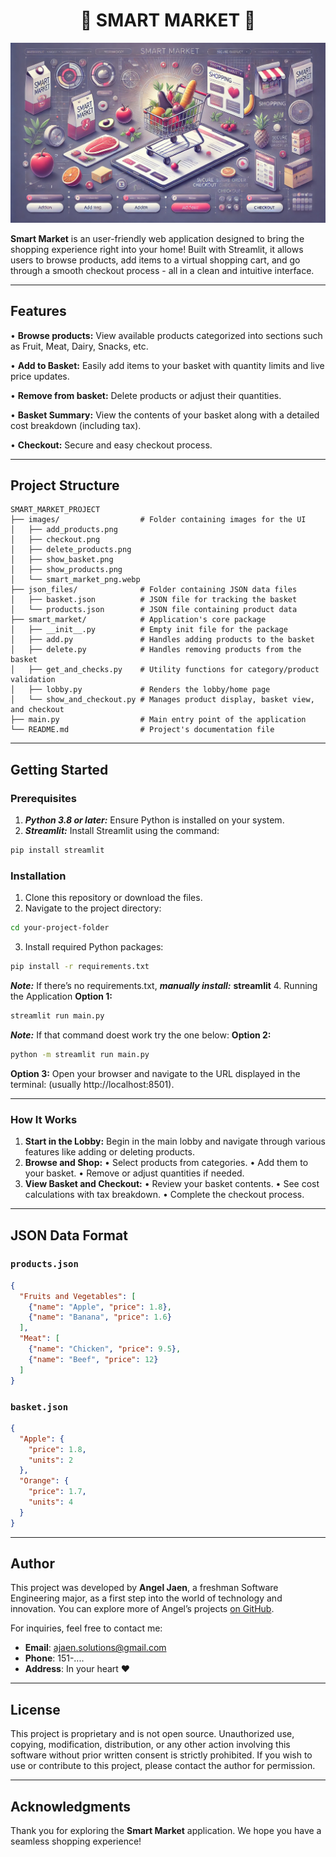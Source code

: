 <div align="center">

# **🌟 SMART MARKET 🌟**

</div>

![Smart Market Banner](images/smart_market_png.webp)


**Smart Market** is an user-friendly web application designed to bring the shopping experience right into your home! Built with Streamlit, it allows users to browse products, add items to a virtual shopping cart, and go through a smooth checkout process - all in a clean and intuitive interface.

---

## Features

• **Browse products:** View available products categorized into sections such as Fruit, Meat, Dairy, Snacks, etc.

• **Add to Basket:** Easily add items to your basket with quantity limits and live price updates.

• **Remove from basket:** Delete products or adjust their quantities.

• **Basket Summary:** View the contents of your basket along with a detailed cost breakdown (including tax).

• **Checkout:** Secure and easy checkout process.

---

## Project Structure

```
SMART_MARKET_PROJECT
├── images/                  # Folder containing images for the UI
│   ├── add_products.png
│   ├── checkout.png
│   ├── delete_products.png
│   ├── show_basket.png
│   ├── show_products.png
│   └── smart_market_png.webp
├── json_files/              # Folder containing JSON data files
│   ├── basket.json          # JSON file for tracking the basket
│   └── products.json        # JSON file containing product data
├── smart_market/            # Application's core package
│   ├── __init__.py          # Empty init file for the package
│   ├── add.py               # Handles adding products to the basket
│   ├── delete.py            # Handles removing products from the basket
│   ├── get_and_checks.py    # Utility functions for category/product validation
│   ├── lobby.py             # Renders the lobby/home page
│   └── show_and_checkout.py # Manages product display, basket view, and checkout
├── main.py                  # Main entry point of the application
└── README.md                # Project's documentation file

```

---

## Getting Started

### Prerequisites
1. ***Python 3.8 or later:*** Ensure Python is installed on your system.
2. ***Streamlit:*** Install Streamlit using the command:

```bash
pip install streamlit
```

### Installation

1. Clone this repository or download the files.
2. Navigate to the project directory:

```bash
cd your-project-folder
```
3. Install required Python packages:

```bash
pip install -r requirements.txt
```
   ***Note:*** If there’s no requirements.txt,
   ***manually install:*** **streamlit**
4. Running the Application
  **Option 1:**
  
```bash
streamlit run main.py
```
  ***Note:*** If that command doest work try the one below:
  **Option 2:**
  
```bash
python -m streamlit run main.py
```
  **Option 3:**
  Open your browser and navigate to the URL displayed in the terminal: 
  (usually http://localhost:8501).

---
### How It Works
1. **Start in the Lobby:** Begin in the main lobby and navigate through various features like adding or deleting products.
2. **Browse and Shop:**
  • Select products from categories.
  • Add them to your basket.
  • Remove or adjust quantities if needed.
3. **View Basket and Checkout:**
  • Review your basket contents.
  • See cost calculations with tax breakdown.
  • Complete the checkout process.

---

## JSON Data Format

### `products.json`

```json
{
  "Fruits and Vegetables": [
    {"name": "Apple", "price": 1.8},
    {"name": "Banana", "price": 1.6}
  ],
  "Meat": [
    {"name": "Chicken", "price": 9.5},
    {"name": "Beef", "price": 12}
  ]
}
```

### `basket.json`

```json
{
  "Apple": {
    "price": 1.8,
    "units": 2
  },
  "Orange": {
    "price": 1.7,
    "units": 4
  }
}
```

---

## Author

This project was developed by **Angel Jaen**,
a freshman Software Engineering major, as a first step into the world of technology and innovation. 
You can explore more of Angel’s projects [on GitHub](https://github.com/AnluYaens?tab=repositories).

For inquiries, feel free to contact me:
- **Email**: ajaen.solutions@gmail.com
- **Phone**: 151-....
- **Address**: In your heart ❤

---

## License

This project is proprietary and is not open source.
Unauthorized use, copying, modification, distribution, or any other action involving 
this software without prior written consent is strictly prohibited. If you wish to use or
contribute to this project, please contact the author for permission.

---

## Acknowledgments

Thank you for exploring the **Smart Market** application. We hope you have a seamless shopping experience!

